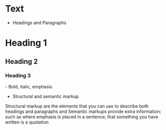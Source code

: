 # Text  
- Headings and Paragraphs    
<h1>Heading 1</h1>
<h2>Heading 2</h2>
<h3>Heading 3</h3>
- Bold, italic, emphasis  

- Structural and semantic markup  
<p>Structural markup are the elements that you can use
   to describe both headings and paragraphs and Semantic
   markups provide extra information; such as where emphasis
   is placed in a sentence, that something you have written 
   is a quotation</p>  

